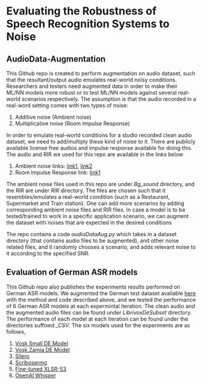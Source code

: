 # Evaluating the Robustness of Speech Recognition Systems to Noise

## AudioData-Augmentation

This Github repo is created to perform augmentation on audio dataset, such that the resultant/output audio emulates real-world noisy conditions. Researchers and testers need augmented data in order to make their ML/NN models more robust or to test ML/NN models against several real-world scenarios respectively.
The assumption is that the audio recorded in a real-word setting comes with two types of noise:
1. Additive noise (Ambient noise)
2. Multiplicative noise (Room Impulse Response)

In order to emulate real-world conditions for a studio recorded clean audio dataset, we need to add/multiply these kind of noise to it. There are publicly available license free audios and impulse response available for doing this. The audio and RIR we used for this repo are available in the links below
1. Ambient noise links: [link1](https://quicksounds.com), [link2](https://pixabay.com)
2. Room Impulse Response link: [link1](https://mcdermottlab.mit.edu/Reverb/IR\_Survey.html)

The ambient noise files used in this repo are under *Bg_sound* directory, and the RIR are under *RIR* directory. The files are chosen such that it resembles/emulates a real-world condition (such as a Restaurant, Supermarket and Train station). One can add more scenarios by adding corresponding ambient noise files and RIR files. In case a model is to be tested/trained to work in a specific application scenario, we can augment the dataset with noises that are expected in the desired conditions

The repo contains a code *audioDataAug.py* which takes in a dataset directory (that contains audio files to be augmented), and other noise related files, and it randomly chooses a scenario, and adds relevant noise to it according to the specified SNR.

## Evaluation of German ASR models

This Github repo also publishes the experiments results performed on German ASR models. We augmented the German test dataset available [here](https://www.kaggle.com/datasets/bryanpark/german-single-speaker-speech-dataset?resource=download) with the method and code described above, and we tested the performance of 6 German ASR models at each expermintal iteration. The clean audio and the augmented audio files can be found under *LibrivoxDeSubset* directory. The performance of each model at each iteration can be found under the directories suffixed *_CSV*. The six models used for the experiments are as follows,
1. [Vosk Small DE Model](https://alphacephei.com/vosk/models)
2. [Vosk Zamia DE Model](https://alphacephei.com/vosk/models)
3. [Silero](https://github.com/snakers4/silero-models)
4. [Scribosermo](https://gitlab.com/Jaco-Assistant/Scribosermo/-/tree/master/)
5. [Fine-tuned XLSR-53](https://huggingface.co/jonatasgrosman/wav2vec2-large-xlsr-53-german)
6. [OpenAI Whisper](https://github.com/openai/whisper)
